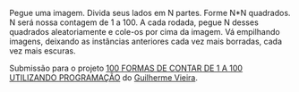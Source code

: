 Pegue uma imagem. Divida seus lados em N partes. Forme N*N quadrados. N será nossa contagem de 1 a 100. A cada rodada, pegue N desses quadrados aleatoriamente e cole-os por cima da imagem. Vá empilhando imagens, deixando as instâncias anteriores cada vez mais borradas, cada vez mais escuras.

Submissão para o projeto [100 FORMAS DE CONTAR DE 1 A 100 UTILIZANDO PROGRAMAÇÃO](https://1-100.github.io/) do [Guilherme Vieira](https://www.guilhermevieira.info/).
